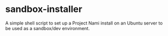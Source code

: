 # sandbox-installer
A simple shell script to set up a Project Nami install on an Ubuntu server to be used as a sandbox/dev environment.
